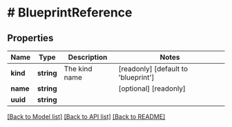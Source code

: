 # # BlueprintReference

## Properties

Name | Type | Description | Notes
------------ | ------------- | ------------- | -------------
**kind** | **string** | The kind name | [readonly] [default to 'blueprint']
**name** | **string** |  | [optional] [readonly]
**uuid** | **string** |  |

[[Back to Model list]](../../README.md#models) [[Back to API list]](../../README.md#endpoints) [[Back to README]](../../README.md)
